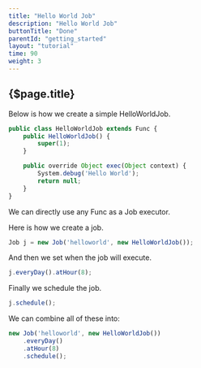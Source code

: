 ```yaml
---
title: "Hello World Job"
description: "Hello World Job"
buttonTitle: "Done"
parentId: "getting_started"
layout: "tutorial"
time: 90
weight: 3
---
```


## {$page.title}

Below is how we create a simple HelloWorldJob.

```javascript
public class HelloWorldJob extends Func {
    public HelloWorldJob() {
        super(1);
    }

    public override Object exec(Object context) {
        System.debug('Hello World');
        return null;
    }
}
```

We can directly use any Func as a Job executor.

Here is how we create a job.

```javascript
Job j = new Job('helloworld', new HelloWorldJob());
```

And then we set when the job will execute.

```javascript
j.everyDay().atHour(8);
```

Finally we schedule the job.

```javascript
j.schedule();
```

We can combine all of these into:

```javascript
new Job('helloworld', new HelloWorldJob())
    .everyDay()
    .atHour(8)
    .schedule();
```
